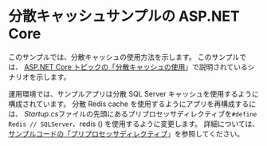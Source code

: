 # <a name="aspnet-core-distributed-cache-sample"></a>分散キャッシュサンプルの ASP.NET Core

このサンプルでは、分散キャッシュの使用方法を示します。 このサンプルでは、 [ASP.NET Core トピックの「分散キャッシュの使用](https://docs.microsoft.com/aspnet/core/performance/caching/distributed)」で説明されているシナリオを示します。

運用環境では、サンプルアプリは分散 SQL Server キャッシュを使用するように構成されています。 分散 Redis cache を使用するようにアプリを再構成するには、 *Startup.cs*ファイルの先頭にあるプリプロセッサディレクティブを`#define Redis // SQLServer`、redis () を使用するように変更します。 詳細については、[サンプルコードの「プリプロセッサディレクティブ](https://docs.microsoft.com/aspnet/core/#preprocessor-directives-in-sample-code)」を参照してください。
